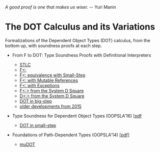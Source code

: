 _A good proof is one that makes us wiser._ -- Yuri Manin

The DOT Calculus and its Variations
===================================

Formalizations of the Dependent Object Types (DOT) calculus, from the bottom up, with soundness proofs at each step.

- From F to DOT: Type Soundness Proofs with Definitional Interpreters
  - [STLC](http://sound-big-step-stlc.namin.net)
  - [F<:](http://sound-big-step-fsub.namin.net)
  - [F<: equivalence with Small-Step](./big/fsub_equiv.v)
  - [F<: with Mutable References](http://sound-big-step-mut.namin.net)
  - [F<: with Exceptions](http://sound-big-step-exceptions.namin.net)
  - [F<:> from the System D Square](http://sound-big-step-fsubsup.namin.net)
  - [D<:> from the System D Square](http://sound-big-step-dsubsup.namin.net)
  - [DOT in big-step](http://sound-big-step-dot.namin.net)
  - [older developments from 2015](./dev2015)

- Type Soundness for Dependent Object Types (OOPSLA'16) [[pdf](http://lampwww.epfl.ch/~amin/dot/soundness_oopsla16.pdf)
  - [DOT in small-step](./oopsla16)

- Foundations of Path-Dependent Types (OOPSLA'14) [[pdf]](http://lampwww.epfl.ch/~amin/dot/fpdt.pdf)
  - [muDOT](./oopsla/dot.elf)
